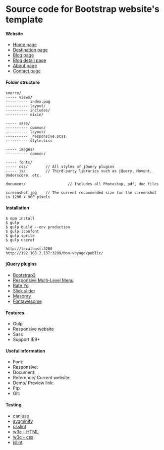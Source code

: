 # Source code for Bootstrap website's template

#### Website
  - [Home page](https://thienkim-frontend.github.io/bon-voyage/)
  - [Destination page](https://thienkim-frontend.github.io/bon-voyage/destination.html)
  - [Blog page](https://thienkim-frontend.github.io/bon-voyage/blog.html)
  - [Blog detail page](https://thienkim-frontend.github.io/bon-voyage/blog-detail.html)
  - [About page](https://thienkim-frontend.github.io/bon-voyage/about.html)
  - [Contact page](https://thienkim-frontend.github.io/bon-voyage/contact.html)

#### Folder structure

```
source/
----- views/   
---------- index.pug
---------- layout/
---------- includes/
---------- mixin/

----- sass/   
---------- common/
---------- layout/
---------- _responsive.scss
---------- style.scss

----- images/     
---------- common/

----- fonts/      
----- css/        // All styles of jQuery plugins
----- js/         // Third-party libraries such as jQuery, Moment, Underscore, etc.

document/					// Includes all Photoshop, pdf, doc files

screenshot.jpg    // The current recommended size for the screenshot is 1200 x 900 pixels
```
#### Installation

```
$ npm install
$ gulp
$ gulp build --env production
$ gulp iconfont
$ gulp sprite
$ gulp useref

http://localhost:3200
http://192.168.2.137:3200/bon-voyage/public/
```
#### jQuery plugins
  - [Bootstrap3](http://getbootstrap.com/docs/3.3/)
  - [Responsive Multi-Level Menu](https://tympanus.net/Development/ResponsiveMultiLevelMenu/)
  - [Rate Yo](http://rateyo.fundoocode.ninja/)
  - [Slick slider](http://kenwheeler.github.io/slick/)
  - [Masonry](https://masonry.desandro.com/options.html)
  - [Fontawesome](https://fontawesome.com/)

#### Features
  - Gulp 
  - Responsive website 
  - Sass 
  - Support IE9+

#### Useful information
  - Font: 
  - Responsive: 
  - Document: 
  - Reference/ Current website:
  - Demo/ Preview link:
  - Ftp:
  - Git:

#### Testing
  - [caniuse](https://caniuse.com/)
  - [svgminify](https://www.svgminify.com/) 
  - [csslint](http://csslint.net/) 
  - [w3c - HTML](https://validator.w3.org/) 
  - [w3c - css](https://jigsaw.w3.org/css-validator/) 
  - [jslint](http://www.jslint.com/) 

